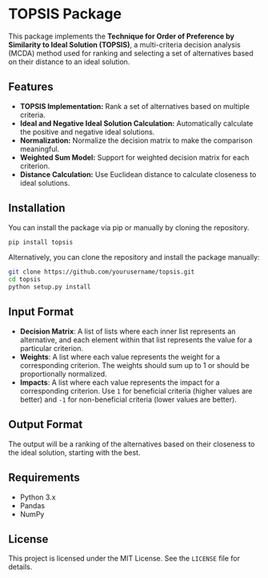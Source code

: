 # TOPSIS Package

This package implements the **Technique for Order of Preference by Similarity to Ideal Solution (TOPSIS)**, a multi-criteria decision analysis (MCDA) method used for ranking and selecting a set of alternatives based on their distance to an ideal solution.

## Features

- **TOPSIS Implementation:** Rank a set of alternatives based on multiple criteria.
- **Ideal and Negative Ideal Solution Calculation:** Automatically calculate the positive and negative ideal solutions.
- **Normalization:** Normalize the decision matrix to make the comparison meaningful.
- **Weighted Sum Model:** Support for weighted decision matrix for each criterion.
- **Distance Calculation:** Use Euclidean distance to calculate closeness to ideal solutions.

## Installation

You can install the package via pip or manually by cloning the repository.

```bash
pip install topsis
```

Alternatively, you can clone the repository and install the package manually:

```bash
git clone https://github.com/yourusername/topsis.git
cd topsis
python setup.py install
```

## Input Format

- **Decision Matrix**: A list of lists where each inner list represents an alternative, and each element within that list represents the value for a particular criterion.
- **Weights**: A list where each value represents the weight for a corresponding criterion. The weights should sum up to 1 or should be proportionally normalized.
- **Impacts**: A list where each value represents the impact for a corresponding criterion. Use `1` for beneficial criteria (higher values are better) and `-1` for non-beneficial criteria (lower values are better).

## Output Format

The output will be a ranking of the alternatives based on their closeness to the ideal solution, starting with the best.

## Requirements

- Python 3.x
- Pandas
- NumPy

## License

This project is licensed under the MIT License. See the `LICENSE` file for details.
